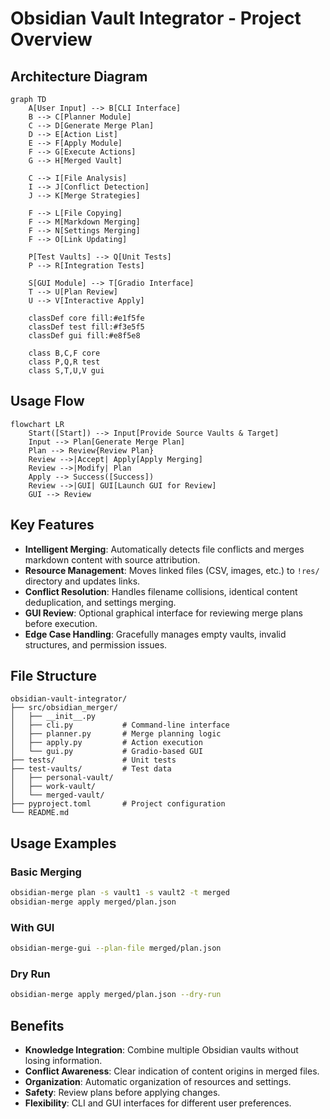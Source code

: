 # Obsidian Vault Integrator - Project Overview

## Architecture Diagram

```mermaid
graph TD
    A[User Input] --> B[CLI Interface]
    B --> C[Planner Module]
    C --> D[Generate Merge Plan]
    D --> E[Action List]
    E --> F[Apply Module]
    F --> G[Execute Actions]
    G --> H[Merged Vault]

    C --> I[File Analysis]
    I --> J[Conflict Detection]
    J --> K[Merge Strategies]

    F --> L[File Copying]
    F --> M[Markdown Merging]
    F --> N[Settings Merging]
    F --> O[Link Updating]

    P[Test Vaults] --> Q[Unit Tests]
    P --> R[Integration Tests]

    S[GUI Module] --> T[Gradio Interface]
    T --> U[Plan Review]
    U --> V[Interactive Apply]

    classDef core fill:#e1f5fe
    classDef test fill:#f3e5f5
    classDef gui fill:#e8f5e8

    class B,C,F core
    class P,Q,R test
    class S,T,U,V gui
```

## Usage Flow

```mermaid
flowchart LR
    Start([Start]) --> Input[Provide Source Vaults & Target]
    Input --> Plan[Generate Merge Plan]
    Plan --> Review{Review Plan}
    Review -->|Accept| Apply[Apply Merging]
    Review -->|Modify| Plan
    Apply --> Success([Success])
    Review -->|GUI| GUI[Launch GUI for Review]
    GUI --> Review
```

## Key Features

- **Intelligent Merging**: Automatically detects file conflicts and merges markdown content with source attribution.
- **Resource Management**: Moves linked files (CSV, images, etc.) to `!res/` directory and updates links.
- **Conflict Resolution**: Handles filename collisions, identical content deduplication, and settings merging.
- **GUI Review**: Optional graphical interface for reviewing merge plans before execution.
- **Edge Case Handling**: Gracefully manages empty vaults, invalid structures, and permission issues.

## File Structure

```
obsidian-vault-integrator/
├── src/obsidian_merger/
│   ├── __init__.py
│   ├── cli.py           # Command-line interface
│   ├── planner.py       # Merge planning logic
│   ├── apply.py         # Action execution
│   └── gui.py           # Gradio-based GUI
├── tests/               # Unit tests
├── test-vaults/         # Test data
│   ├── personal-vault/
│   ├── work-vault/
│   └── merged-vault/
├── pyproject.toml       # Project configuration
└── README.md
```

## Usage Examples

### Basic Merging
```bash
obsidian-merge plan -s vault1 -s vault2 -t merged
obsidian-merge apply merged/plan.json
```

### With GUI
```bash
obsidian-merge-gui --plan-file merged/plan.json
```

### Dry Run
```bash
obsidian-merge apply merged/plan.json --dry-run
```

## Benefits

- **Knowledge Integration**: Combine multiple Obsidian vaults without losing information.
- **Conflict Awareness**: Clear indication of content origins in merged files.
- **Organization**: Automatic organization of resources and settings.
- **Safety**: Review plans before applying changes.
- **Flexibility**: CLI and GUI interfaces for different user preferences.